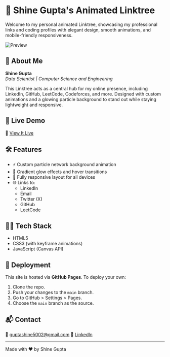 # 🌟 Shine Gupta's Animated Linktree

Welcome to my personal animated Linktree, showcasing my professional links and coding profiles with elegant design, smooth animations, and mobile-friendly responsiveness.

![Preview]([preview-image-url](https://github.com/Shine-5705/Shine-LinkTree/blob/main/image.png))

## 🚀 About Me

**Shine Gupta**  
*Data Scientist | Computer Science and Engineering*

This Linktree acts as a central hub for my online presence, including LinkedIn, GitHub, LeetCode, Codeforces, and more. Designed with custom animations and a glowing particle background to stand out while staying lightweight and responsive.

## 📱 Live Demo

🔗 [View It Live]([https://yourusername.github.io/your-repo-name/](https://shine-5705.github.io/Shine-LinkTree/))

## 🛠️ Features

- ⚡ Custom particle network background animation
- 🎨 Gradient glow effects and hover transitions
- 📱 Fully responsive layout for all devices
- 🌐 Links to:
  - LinkedIn
  - Email
  - Twitter (X)
  - GitHub
  - LeetCode

## 🧑‍💻 Tech Stack

- HTML5
- CSS3 (with keyframe animations)
- JavaScript (Canvas API)

## 📂 Deployment

This site is hosted via **GitHub Pages**. To deploy your own:

1. Clone the repo.
2. Push your changes to the `main` branch.
3. Go to GitHub > Settings > Pages.
4. Choose the `main` branch as the source.

## 📬 Contact

📧 guptashine5002@gmail.com
🔗 [LinkedIn]([https://linkedin.com/in/yourusername](https://www.linkedin.com/in/shine-gupta-62b22b264/))

---

Made with ❤️ by Shine Gupta
